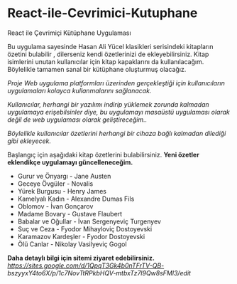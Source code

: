 # React-ile-Cevrimici-Kutuphane
React ile Çevrimiçi Kütüphane Uygulaması

Bu uygulama sayesinde Hasan Ali Yücel klasikleri serisindeki kitapların özetini bulabilir , dilerseniz kendi özetlerinizi de ekleyebilirsiniz.
Kitap isimlerini unutan kullanıcılar için kitap kapaklarını da kullanılacağım. Böylelikle tamamen sanal bir kütüphane oluşturmuş olacağız.

*Proje Web uygulama platformları üzerinden gerçekleştiği için kullanıcıların uygulamaları kolayca kullanmalarını sağlanacak.*

*Kullanıcılar, herhangi bir yazılımı indirip yüklemek zorunda kalmadan uygulamaya erişebilsinler diye, bu uygulamayı masaüstü uygulaması olarak değil de web uygulaması olarak geliştireceğim..*

*Böylelikle kullanıcılar özetlerini herhangi bir cihaza bağlı kalmadan dilediği gibi ekleyecek.*


Başlangıç için aşağıdaki kitap özetlerini bulabilirsiniz. **Yeni özetler eklendikçe uygulamayı güncelleneceğim.**

* Gurur ve Önyargı - Jane Austen
* Geceye Övgüler - Novalis
* Yürek Burgusu -	Henry James
* Kamelyalı Kadın	- Alexandre Dumas Fils
* Oblomov -	İvan Gonçarov
* Madame Bovary	- Gustave Flaubert
* Babalar ve Oğullar - İvan Sergenyeviç Turgenyev
* Suç ve Ceza	- Fyodor Mihayloviç Dostoyevski
* Karamazov Kardeşler	- Fyodor Dostoyevski
* Ölü Canlar - Nikolay Vasilyeviç Gogol

**Daha detaylı bilgi için sitemi ziyaret edebilirsiniz.**
*https://sites.google.com/d/1QpqT3Gk4b0nTFrTV-QB-
bszyyxY4to6X/p/1c7NovTtRPkbHQV-mtbxTz7l9Qw8sFMl3/edit*
